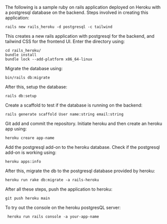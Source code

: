 The following is a sample ruby on rails application deployed on Heroku with a postgresql database on the backend. Steps involved in creating this application:

```
rails new rails_heroku -d postgresql -c tailwind
```

This creates a new rails application with postgresql for the backend, and tailwind CSS for the frontend UI. Enter the directory using:

```
cd rails_heroku/
bundle install
bundle lock --add-platform x86_64-linux
```
Migrate the database using:

```
bin/rails db:migrate
```

After this, setup the database:
```
rails db:setup
```

Create a scaffold to test if the database is running on the backend:
```
rails generate scaffold User name:string email:string
```
Git add and commit the repository. Initiate heroku and then create an heroku app using:
```
heroku creare app-name
```

Add the postgresql add-on to the heroku database. Check if the postgresql add-on is working using:
```
heroku apps:info
```

After this, migrate the db to the postgresql database provided by heroku:

```
heroku run rake db:migrate -a rails-heroku
```

After all these steps, push the application to heroku:

```
git push heroku main
```

To try out the console on the heroku postgresQL server:

```
 heroku run rails console -a your-app-name
```



